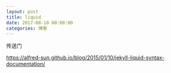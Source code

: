 ```yaml
---
layout: post
title: liquid
date: 2017-08-10 00:00:00
categories: 博客
---
```


传送门

https://alfred-sun.github.io/blog/2015/01/10/jekyll-liquid-syntax-documentation/